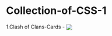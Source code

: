 # Collection-of-CSS-1

1.Clash of Clans-Cards -
<img align="center" src="https://i.ibb.co/k6RSK0h/2022-12-19-02-06-24.gif">


